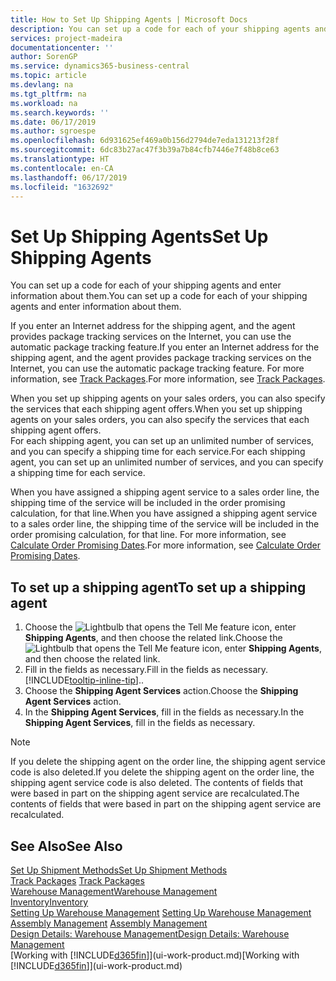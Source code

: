 ```yaml
---
title: How to Set Up Shipping Agents | Microsoft Docs
description: You can set up a code for each of your shipping agents and enter information about them.
services: project-madeira
documentationcenter: ''
author: SorenGP
ms.service: dynamics365-business-central
ms.topic: article
ms.devlang: na
ms.tgt_pltfrm: na
ms.workload: na
ms.search.keywords: ''
ms.date: 06/17/2019
ms.author: sgroespe
ms.openlocfilehash: 6d931625ef469a0b156d2794de7eda131213f28f
ms.sourcegitcommit: 6dc83b27ac47f3b39a7b84cfb7446e7f48b8ce63
ms.translationtype: HT
ms.contentlocale: en-CA
ms.lasthandoff: 06/17/2019
ms.locfileid: "1632692"
---
```

# <a name="set-up-shipping-agents"></a><span data-ttu-id="82981-103">Set Up Shipping Agents</span><span class="sxs-lookup"><span data-stu-id="82981-103">Set Up Shipping Agents</span></span>
<span data-ttu-id="82981-104">You can set up a code for each of your shipping agents and enter information about them.</span><span class="sxs-lookup"><span data-stu-id="82981-104">You can set up a code for each of your shipping agents and enter information about them.</span></span>  

<span data-ttu-id="82981-105">If you enter an Internet address for the shipping agent, and the agent provides package tracking services on the Internet, you can use the automatic package tracking feature.</span><span class="sxs-lookup"><span data-stu-id="82981-105">If you enter an Internet address for the shipping agent, and the agent provides package tracking services on the Internet, you can use the automatic package tracking feature.</span></span> <span data-ttu-id="82981-106">For more information, see [Track Packages](sales-how-track-packages.md).</span><span class="sxs-lookup"><span data-stu-id="82981-106">For more information, see [Track Packages](sales-how-track-packages.md).</span></span>

<span data-ttu-id="82981-107">When you set up shipping agents on your sales orders, you can also specify the services that each shipping agent offers.</span><span class="sxs-lookup"><span data-stu-id="82981-107">When you set up shipping agents on your sales orders, you can also specify the services that each shipping agent offers.</span></span>  
<span data-ttu-id="82981-108">For each shipping agent, you can set up an unlimited number of services, and you can specify a shipping time for each service.</span><span class="sxs-lookup"><span data-stu-id="82981-108">For each shipping agent, you can set up an unlimited number of services, and you can specify a shipping time for each service.</span></span>  

<span data-ttu-id="82981-109">When you have assigned a shipping agent service to a sales order line, the shipping time of the service will be included in the order promising calculation, for that line.</span><span class="sxs-lookup"><span data-stu-id="82981-109">When you have assigned a shipping agent service to a sales order line, the shipping time of the service will be included in the order promising calculation, for that line.</span></span> <span data-ttu-id="82981-110">For more information, see [Calculate Order Promising Dates](sales-how-to-calculate-order-promising-dates.md).</span><span class="sxs-lookup"><span data-stu-id="82981-110">For more information, see [Calculate Order Promising Dates](sales-how-to-calculate-order-promising-dates.md).</span></span>

## <a name="to-set-up-a-shipping-agent"></a><span data-ttu-id="82981-111">To set up a shipping agent</span><span class="sxs-lookup"><span data-stu-id="82981-111">To set up a shipping agent</span></span>  
1.  <span data-ttu-id="82981-112">Choose the ![Lightbulb that opens the Tell Me feature](media/ui-search/search_small.png "Tell me what you want to do") icon, enter **Shipping Agents**, and then choose the related link.</span><span class="sxs-lookup"><span data-stu-id="82981-112">Choose the ![Lightbulb that opens the Tell Me feature](media/ui-search/search_small.png "Tell me what you want to do") icon, enter **Shipping Agents**, and then choose the related link.</span></span>  
2.  <span data-ttu-id="82981-113">Fill in the fields as necessary.</span><span class="sxs-lookup"><span data-stu-id="82981-113">Fill in the fields as necessary.</span></span> [!INCLUDE[tooltip-inline-tip](includes/tooltip-inline-tip_md.md)]<span data-ttu-id="82981-114">.</span><span class="sxs-lookup"><span data-stu-id="82981-114">.</span></span>  
3.  <span data-ttu-id="82981-115">Choose the **Shipping Agent Services** action.</span><span class="sxs-lookup"><span data-stu-id="82981-115">Choose the **Shipping Agent Services** action.</span></span>
4. <span data-ttu-id="82981-116">In the **Shipping Agent Services**, fill in the fields as necessary.</span><span class="sxs-lookup"><span data-stu-id="82981-116">In the **Shipping Agent Services**, fill in the fields as necessary.</span></span>

> [!NOTE]  
>  <span data-ttu-id="82981-117">If you delete the shipping agent on the order line, the shipping agent service code is also deleted.</span><span class="sxs-lookup"><span data-stu-id="82981-117">If you delete the shipping agent on the order line, the shipping agent service code is also deleted.</span></span> <span data-ttu-id="82981-118">The contents of fields that were based in part on the shipping agent service are recalculated.</span><span class="sxs-lookup"><span data-stu-id="82981-118">The contents of fields that were based in part on the shipping agent service are recalculated.</span></span>  

## <a name="see-also"></a><span data-ttu-id="82981-119">See Also</span><span class="sxs-lookup"><span data-stu-id="82981-119">See Also</span></span>
[<span data-ttu-id="82981-120">Set Up Shipment Methods</span><span class="sxs-lookup"><span data-stu-id="82981-120">Set Up Shipment Methods</span></span>](sales-how-set-up-shipment-methods.md)  
<span data-ttu-id="82981-121">[Track Packages](sales-how-track-packages.md)  </span><span class="sxs-lookup"><span data-stu-id="82981-121">[Track Packages](sales-how-track-packages.md)  </span></span>  
[<span data-ttu-id="82981-122">Warehouse Management</span><span class="sxs-lookup"><span data-stu-id="82981-122">Warehouse Management</span></span>](warehouse-manage-warehouse.md)  
[<span data-ttu-id="82981-123">Inventory</span><span class="sxs-lookup"><span data-stu-id="82981-123">Inventory</span></span>](inventory-manage-inventory.md)  
<span data-ttu-id="82981-124">[Setting Up Warehouse Management](warehouse-setup-warehouse.md)   </span><span class="sxs-lookup"><span data-stu-id="82981-124">[Setting Up Warehouse Management](warehouse-setup-warehouse.md)   </span></span>  
<span data-ttu-id="82981-125">[Assembly Management](assembly-assemble-items.md)  </span><span class="sxs-lookup"><span data-stu-id="82981-125">[Assembly Management](assembly-assemble-items.md)  </span></span>  
[<span data-ttu-id="82981-126">Design Details: Warehouse Management</span><span class="sxs-lookup"><span data-stu-id="82981-126">Design Details: Warehouse Management</span></span>](design-details-warehouse-management.md)  
<span data-ttu-id="82981-127">[Working with [!INCLUDE[d365fin](includes/d365fin_md.md)]](ui-work-product.md)</span><span class="sxs-lookup"><span data-stu-id="82981-127">[Working with [!INCLUDE[d365fin](includes/d365fin_md.md)]](ui-work-product.md)</span></span>  
